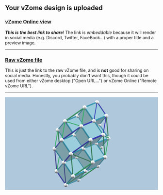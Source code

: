 ## Your vZome design is uploaded

### [vZome Online view][embed]

***This is the best link to share***!  The link is *embeddable* because it will render in social media (e.g. Discord, Twitter, FaceBook...) with a proper title and a preview image.

---

### [Raw vZome file][raw]

This is just the link to the raw vZome file, and is **not** good for
sharing on social media.
Honestly, you probably don't want this, though it could be used from either
vZome desktop ("Open URL...") or vZome Online ("Remote vZome URL").

---

![Image](<Cube stack clipped.png>)


[embed]: <https://vzome.com/app/embed.py?url=https://raw.githubusercontent.com/John-Kostick/vzome-sharing/main/2021/09/10/15-11-42-Cube%2Bstack%2Bclipped/Cube+stack+clipped.vZome>
[raw]: <https://raw.githubusercontent.com/John-Kostick/vzome-sharing/main/2021/09/10/15-11-42-Cube+stack+clipped/Cube stack clipped.vZome>
